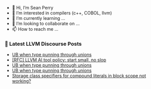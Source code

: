 - 👋 Hi, I’m Sean Perry
- 👀 I’m interested in compilers (c++, COBOL, llvm)
- 🌱 I’m currently learning ...
- 💞️ I’m looking to collaborate on ...
- 📫 How to reach me ...

<!---
s66perry/s66perry is a ✨ special ✨ repository because its `README.md` (this file) appears on your GitHub profile.
You can click the Preview link to take a look at your changes.
--->
### 📕 Latest LLVM Discourse Posts

<!-- DISCOURSE-LLVM:START -->
- [UB when type punning through unions](https://discourse.llvm.org/t/ub-when-type-punning-through-unions/88527#post_4)
- [[RFC] LLVM AI tool policy: start small, no slop](https://discourse.llvm.org/t/rfc-llvm-ai-tool-policy-start-small-no-slop/88476?page=2#post_26)
- [UB when type punning through unions](https://discourse.llvm.org/t/ub-when-type-punning-through-unions/88527#post_3)
- [UB when type punning through unions](https://discourse.llvm.org/t/ub-when-type-punning-through-unions/88527#post_2)
- [Storage class specifiers for compound literals in block scope not working?](https://discourse.llvm.org/t/storage-class-specifiers-for-compound-literals-in-block-scope-not-working/88521#post_4)
<!-- DISCOURSE-LLVM:END -->

